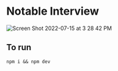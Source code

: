 # Notable Interview

![Screen Shot 2022-07-15 at 3 28 42 PM](https://user-images.githubusercontent.com/14298038/179319367-560a053e-06c6-4982-b585-a9b030b9bbf0.png)


## To run

```
npm i && npm dev
```

